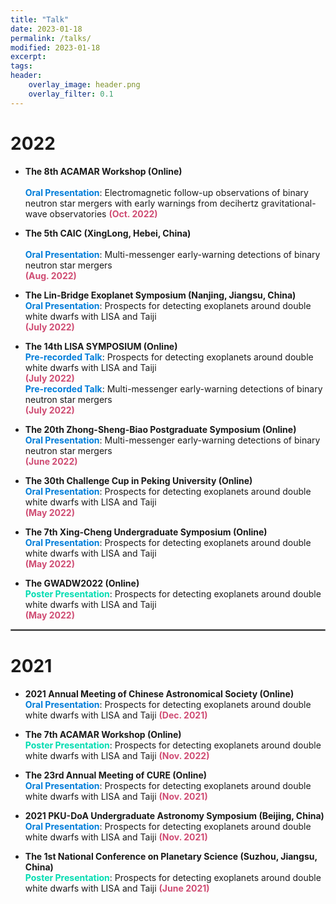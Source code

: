 ```yaml
---
title: "Talk"
date: 2023-01-18
permalink: /talks/
modified: 2023-01-18
excerpt:
tags:
header:
    overlay_image: header.png
    overlay_filter: 0.1 
---
```


# 2022

* **The 8th ACAMAR Workshop (Online)**
  <br>
  <br>
  <a style="color: #007DD9;"><b>Oral Presentation</b></a>: Electromagnetic follow-up observations of binary neutron star mergers with early warnings from decihertz gravitational-wave observatories
  <font color="#CF4C73"><b>(Oct. 2022)</b></font>

* **The 5th CAIC (XingLong, Hebei, China)** 
  <br>
  <br>
  <font color="#007DD9"><b>Oral Presentation</b></font>: Multi-messenger early-warning detections of binary neutron star mergers  
  <font color="#CF4C73"><b>(Aug. 2022)</b></font>

* **The Lin-Bridge Exoplanet Symposium (Nanjing, Jiangsu, China)** 
  <br>
  <font color="#007DD9"><b>Oral Presentation</b></font>: Prospects for detecting exoplanets around double white dwarfs with LISA and Taiji  
  <font color="#CF4C73"><b>(July 2022)</b></font>

* **The 14th LISA SYMPOSIUM (Online)** 
  <br>
  <font color="#007DD9"><b>Pre-recorded Talk</b></font>: Prospects for detecting exoplanets around double white dwarfs with LISA and Taiji  
  <font color="#CF4C73"><b>(July 2022)</b></font>
  <br>
  <font color="#007DD9"><b>Pre-recorded Talk</b></font>: Multi-messenger early-warning detections of binary neutron star mergers  
  <font color="#CF4C73"><b>(July 2022)</b></font>

* **The 20th Zhong-Sheng-Biao Postgraduate Symposium (Online)** 
  <br>
  <font color="#007DD9"><b>Oral Presentation</b></font>: Multi-messenger early-warning detections of binary neutron star mergers  
  <font color="#CF4C73"><b>(June 2022)</b></font>

* **The 30th Challenge Cup in Peking University (Online)** 
  <br>
  <font color="#007DD9"><b>Oral Presentation</b></font>: Prospects for detecting exoplanets around double white dwarfs with LISA and Taiji  
  <font color="#CF4C73"><b>(May 2022)</b></font>

* **The 7th Xing-Cheng Undergraduate Symposium (Online)** 
  <br>
  <font color="#007DD9"><b>Oral Presentation</b></font>: Prospects for detecting exoplanets around double white dwarfs with LISA and Taiji  
  <font color="#CF4C73"><b>(May 2022)</b></font>

* **The GWADW2022 (Online)** 
  <br>
  <font color="#00DCB1"><b>Poster Presentation</b></font>: Prospects for detecting exoplanets around double white dwarfs with LISA and Taiji  
  <font color="#CF4C73"><b>(May 2022)</b></font>

<hr style="border:1px solid gray">

# 2021

* **2021 Annual Meeting of Chinese Astronomical Society (Online)** 
  <br>
  <font color="#007DD9"><b>Oral Presentation</b></font>: Prospects for detecting exoplanets around double white dwarfs with LISA and Taiji
  <font color="#CF4C73"><b>(Dec. 2021)</b></font>

* **The 7th ACAMAR Workshop (Online)** 
  <br>
  <font color="#00DCB1"><b>Poster Presentation</b></font>: Prospects for detecting exoplanets around double white dwarfs with LISA and Taiji
  <font color="#CF4C73"><b>(Nov. 2022)</b></font>

* **The 23rd Annual Meeting of CURE (Online)** 
  <br>
  <font color="#007DD9"><b>Oral Presentation</b></font>: Prospects for detecting exoplanets around double white dwarfs with LISA and Taiji
  <font color="#CF4C73"><b>(Nov. 2021)</b></font>

* **2021 PKU-DoA Undergraduate Astronomy Symposium (Beijing, China)** 
  <br>
  <font color="#007DD9"><b>Oral Presentation</b></font>: Prospects for detecting exoplanets around double white dwarfs with LISA and Taiji
  <font color="#CF4C73"><b>(Nov. 2021)</b></font>

* **The 1st National Conference on Planetary Science (Suzhou, Jiangsu, China)** 
  <br>
  <font color="#00DCB1"><b>Poster Presentation</b></font>: Prospects for detecting exoplanets around double white dwarfs with LISA and Taiji
  <font color="#CF4C73"><b>(June 2021)</b></font>







